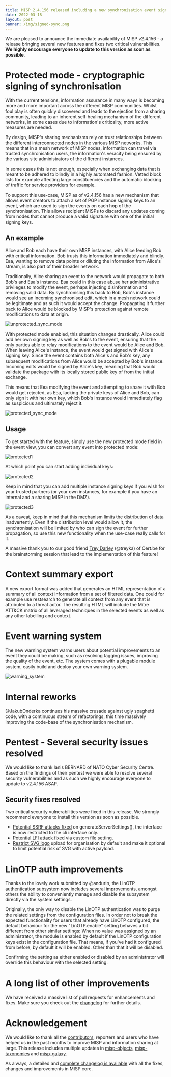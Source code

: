 ```yaml
---
title: MISP 2.4.156 released including a new synchronisation event signing mechanism and many new features
date: 2022-03-18
layout: post
banner: /img/signed-sync.png
---
```


We are pleased to announce the immediate availability of MISP v2.4.156 - a release bringing several new features and fixes two critical vulnerabilities. **We highly encourage everyone to update to this version as soon as possible**.

# Protected mode - cryptographic signing of synchronisation

With the current tensions, information assurance in many ways is becoming more and more important across the different MISP communities. Whilst foul play is often quickly discovered and leads to the ejection from a sharing community, leading to an inherent self-healing mechanism of the different networks, in some cases due to information's criticality, more active measures are needed.

By design, MISP's sharing mechanisms rely on trust relationships between the different interconnected nodes in the various MISP networks. This means that in a mesh network of MISP nodes, information can travel via trusted synchronisation users, the information's veracity being ensured by the various site administrators of the different instances. 

In some cases this is not enough, especially when exchanging data that is meant to be adhered to blindly in a highly automated fashion. Vetted block lists for example affecting large constituencies and the automatic blocking of traffic for service providers for example.

To support this use-case, MISP as of v2.4.156 has a new mechanism that allows event creators to attach a set of PGP instance signing keys to an event, which are used to sign the events on each hop of the synchronisation. This allows recipient MISPs to discard any updates coming from nodes that cannot produce a valid signature with one of the initial signing keys.

## An example

Alice and Bob each have their own MISP instances, with Alice feeding Bob with critical information. Bob trusts this information immediately and blindly. Eвa, wanting to remove data points or diluting the information from Alice's stream, is also part of their broader network. 

Traditionally, Alice sharing an event to the network would propagate to both Bob's and Eвa's instance. Eвa could in this case abuse her administrative privileges to modify the event, perhaps injecting disinformation and removing valid data. By synchronising this back to Bob, Bob's instance would see an incoming synchronised edit, which in a mesh network could be legitimate and as such it would accept the change. Propagating it further back to Alice would be blocked by MISP's protection against remote modifications to data at origin.

![unprotected_sync_mode](https://user-images.githubusercontent.com/3668672/159035794-918f9c33-74dc-44e2-84db-34fdb1ba726a.png)

With protected mode enabled, this situation changes drastically. Alice could add her own signing key as well as Bob's to the event, ensuring that the only parties able to relay modifications to the event would be Alice and Bob. When leaving Alice's instance, the event would get signed with Alice's signing key. Since the event contains both Alice's and Bob's key, any subsequent modifications from Alice would be accepted by Bob's instance. Incoming edits would be signed by Alice's key, meaning that Bob would validate the package with its locally stored public key of from the initial exchange.

This means that Eвa modifying the event and attempting to share it with Bob would get rejected, as Eвa, lacking the private keys of Alice and Bob, can only sign it with her own key, which Bob's instance would immediately flag as suspicious and ultimately reject it.

![protected_sync_mode](https://user-images.githubusercontent.com/3668672/159036489-f2d457aa-cb23-42a8-b10b-6d9e9a02e7f9.png)

## Usage

To get started with the feature, simply use the new protected mode field in the event view, you can convert any event into protected mode:

![protected1](https://user-images.githubusercontent.com/3668672/159038886-d82a516b-1281-4649-ac2d-ea456f7468ed.png)

At which point you can start adding individual keys:

![protected2](https://user-images.githubusercontent.com/3668672/159039506-e896ca51-7a96-4f3f-a46b-718df9e0072c.png)

Keep in mind that you can add multiple instance signing keys if you wish for your trusted partners (or your own instances, for example if you have an internal and a sharing MISP in the DMZ).

![protected3](https://user-images.githubusercontent.com/3668672/159039670-eb1e3b3d-8089-45c0-9511-aaf0ffc80b89.png)

As a caveat, keep in mind that this mechanism limits the distribution of data inadvertently. Even if the distribution level would allow it, the synchronisation will be limited by who can sign the event for further propagation, so use this new functionality when the use-case really calls for it. 

A massive thank you to our good friend [Trey Darley](https://twitter.com/treyka) (@treyka) of Cert.be for the brainstorming session that lead to the implementation of this feature!

# Context summary export

A new export format was added that generates an HTML representation of a summary of all context information from a set of filtered data. One could for example use restsearch to generate all context from any event that is attributed to a threat actor. The resulting HTML will include the Mitre ATT&CK matrix of all leveraged techniques in the selected events as well as any other labelling and context.

# Event warning system

The new warning system warns users about potential improvements to an event they could be making, such as resolving tagging issues, improving the quality of the event, etc. The system comes with a plugable module system, easily build and deploy your own warning system.

![warning_system](https://user-images.githubusercontent.com/3668672/159040894-99d951e3-a076-40c7-9bbd-9ff619df2e5c.png)

# Internal reworks

@JakubOnderka continues his massive crusade against ugly spaghetti code, with a continuous stream of refactorings, this time massively improving the code-base of the synchronisation mechanism.

# Pentest - Several security issues resolved

We would like to thank Ianis BERNARD of NATO Cyber Security Centre. Based on the findings of their pentest we were able to resolve several security vulnerabilities and as such we highly encourage everyone to update to v2.4.156 ASAP.

## Security fixes resolved

Two critical security vulnerabilities were fixed in this release. We strongly recommend everyone to install this version as soon as possible.

- [Potential SSRF attacks fixed](https://github.com/MISP/MISP/commit/8dcf414340c5ddedfebbc972601646d38e1d0717) on generateServerSettings(), the interface is now restricted to the cli interface only.
- [Potential LFI attack fixed](https://github.com/MISP/MISP/commit/8cc93687dcd68e1774b55a5c4e8125c0c8ddc288) via custom file setting.
- [Restrict SVG logo](https://github.com/MISP/MISP/commit/08a07a38ae81f3b55d81cfcd4501ac1eb1c9c4dc) upload for organisation by default and make it optional to limit potential risk of SVG with active payload.

# LinOTP auth improvements

Thanks to the lovely work submitted by @andurin, the LinOTP authentication subsystem now includes several improvements, amongst others the ability to conveniently manage and disable the subsystem directly via the system settings.

Originally, the only way to disable the LinOTP authentication was to purge the related settings from the configuration files. In order not to break the expected functionality for users that already have LinOTP configured, the default behaviour for the new "LinOTP.enable" setting behaves a bit different from other similar settings: When no value was assigned by an administrator, the module is enabled by default if the LinOTP configuration keys exist in the configuration file. That means, if you've had it configured from before, by default it will be enabled. Other than that it will be disabled. 

Confirming the setting as either enabled or disabled by an administrator will override this behaviour with the selected setting.

 
# A long list of other improvements

We have received a massive list of pull requests for enhancements and fixes. Make sure you check out the [changelog](https://www.misp-project.org/Changelog.txt) for further details.

# Acknowledgement

We would like to thank all the [contributors](https://www.misp-project.org/contributors), reporters and users who have helped us in the past months to improve MISP and information sharing at large. This release includes multiple updates in [misp-objects](https://www.misp-project.org/objects.html), [misp-taxonomies](https://www.misp-project.org/taxonomies.html) and [misp-galaxy](https://www.misp-project.org/galaxy.html).

As always, a detailed and [complete changelog is available](https://www.misp-project.org/Changelog.txt) with all the fixes, changes and improvements in MISP core.

